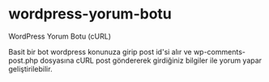 # wordpress-yorum-botu
WordPress Yorum Botu (cURL)

Basit bir bot wordpress konunuza girip post id'si alır ve wp-comments-post.php dosyasına cURL post göndererek girdiğiniz bilgiler ile yorum yapar geliştirilebilir.
